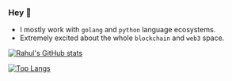 ### Hey 👋

<!--
**rahulkp220/rahulkp220** is a ✨ _special_ ✨ repository because its `README.md` (this file) appears on your GitHub profile.
-->

- I mostly work with `golang` and `python` language ecosystems.
- Extremely excited about the whole `blockchain` and `web3` space. 


[![Rahul's GitHub stats](https://github-readme-stats.vercel.app/api?username=rahulkp220&show_icons=true&theme=tokyonight&count_private=true&hide=contribs)](https://github.com/rahulkp220/github-readme-stats)

[![Top Langs](https://github-readme-stats.vercel.app/api/top-langs/?username=rahulkp220&hide=dart,hcl,objective-c,java,dockerfile,swift,kotlin,html,shell)](https://github.com/rahulkp220/)
